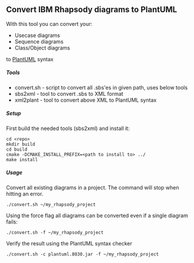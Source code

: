 ## Convert IBM Rhapsody diagrams to PlantUML

With this tool you can convert your:
* Usecase diagrams
* Sequence diagrams
* Class/Object diagrams

to [PlantUML](http://plantuml.sourceforge.net) syntax


##### Tools
* convert.sh - script to convert all .sbs'es in given path, uses below tools
* sbs2xml    - tool to convert .sbs to XML format
* xml2plant  - tool to convert above XML to PlantUML syntax

##### Setup
First build the needed tools (sbs2xml) and install it:
```
cd <repo>
mkdir build
cd build
cmake -DCMAKE_INSTALL_PREFIX=<path to install to> ../
make install
```

##### Usage
Convert all existing diagrams in a project.
The command will stop when hitting an error.
```
./convert.sh ~/my_rhapsody_project
```

Using the force flag all diagrams can be converted even if a single diagram fails:
```
./convert.sh -f ~/my_rhapsody_project
```

Verify the result using the PlantUML syntax checker
```
./convert.sh -c plantuml.8030.jar -f ~/my_rhapsody_project
```
